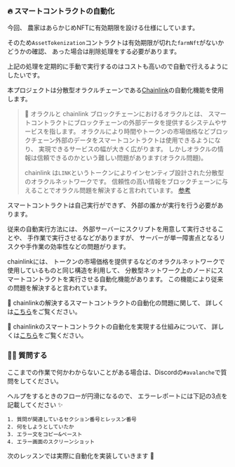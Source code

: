 ### 🔥 スマートコントラクトの自動化

今回、 農家はあらかじめNFTに有効期限を設ける仕様にしています。

そのため`AssetTokenization`コントラクトは有効期限が切れた`farmNft`がないかどうかの確認、 あった場合は削除処理をする必要があります。

上記の処理を定期的に手動で実行するのはコストも高いので自動で行えるようにしたいです。

本プロジェクトは分散型オラクルチェーンである[Chainlink](https://chain.link/)の自動化機能を使用します。

> 📓 オラクルと chainlink
> ブロックチェーンにおけるオラクルとは、 スマートコントラクトにブロックチェーンの外部データを提供するシステムやサービスを指します。
> オラクルにより時間やトークンの市場価格などブロックチェーン外部のデータをスマートコントラクトは使用できるようになり、 実現できるサービスの幅が大きく広がります。
> しかしオラクルの情報は信頼できるのかという難しい問題があります(オラクル問題)。
>
> chainlink は`LINK`というトークンによりインセンティブ設計された分散型のオラクルネットワークです。
> 信頼性の高い情報をブロックチェーンに与えることでオラクル問題を解決すると言われています。
> [参考](https://jp.cointelegraph.com/news/what-is-chainlink-the-solution-to-the-oracle-problem)

スマートコントラクトは自己実行ができず、 外部の誰かが実行を行う必要があります。

従来の自動実行方法には、 外部サーバーにスクリプトを用意して実行させることや、 手作業で実行させるなどがありますが、
サーバーが単一障害点となるリスクや手作業の効率性などの問題がります。

chainlinkには、 トークンの市場価格を提供するなどのオラクルネットワークで使用しているものと同じ構造を利用して、
分散型ネットワーク上のノードにスマートコントラクトを実行させる自動化機能があります。
この機能により従来の問題を解決すると言われています。

💁 chainlinkの解決するスマートコントラクトの自動化の問題に関して、 詳しくは[こちら](https://blog.chain.link/smart-contract-automation/)をご覧ください。

💁 chainlinkのスマートコントラクトの自動化を実現する仕組みについて、 詳しくは[こちら](https://docs.chain.link/chainlink-automation/overview/)をご覧ください。

### 🙋‍♂️ 質問する

ここまでの作業で何かわからないことがある場合は、Discordの`#avalanche`で質問をしてください。

ヘルプをするときのフローが円滑になるので、 エラーレポートには下記の3点を記載してください ✨

```
1. 質問が関連しているセクション番号とレッスン番号
2. 何をしようとしていたか
3. エラー文をコピー&ペースト
4. エラー画面のスクリーンショット
```

次のレッスンでは実際に自動化を実装していきます 🎉
